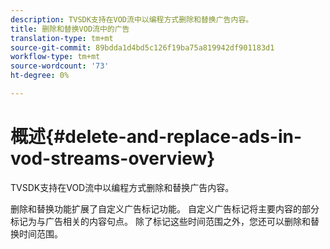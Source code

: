 ```yaml
---
description: TVSDK支持在VOD流中以编程方式删除和替换广告内容。
title: 删除和替换VOD流中的广告
translation-type: tm+mt
source-git-commit: 89bdda1d4bd5c126f19ba75a819942df901183d1
workflow-type: tm+mt
source-wordcount: '73'
ht-degree: 0%

---
```



# 概述{#delete-and-replace-ads-in-vod-streams-overview}

TVSDK支持在VOD流中以编程方式删除和替换广告内容。

删除和替换功能扩展了自定义广告标记功能。 自定义广告标记将主要内容的部分标记为与广告相关的内容句点。 除了标记这些时间范围之外，您还可以删除和替换时间范围。